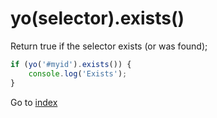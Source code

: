 # yo(selector).exists()

Return true if the selector exists (or was found); 

```javascript
if (yo('#myid').exists()) {
    console.log('Exists');
}
```

Go to [index](toc.md)